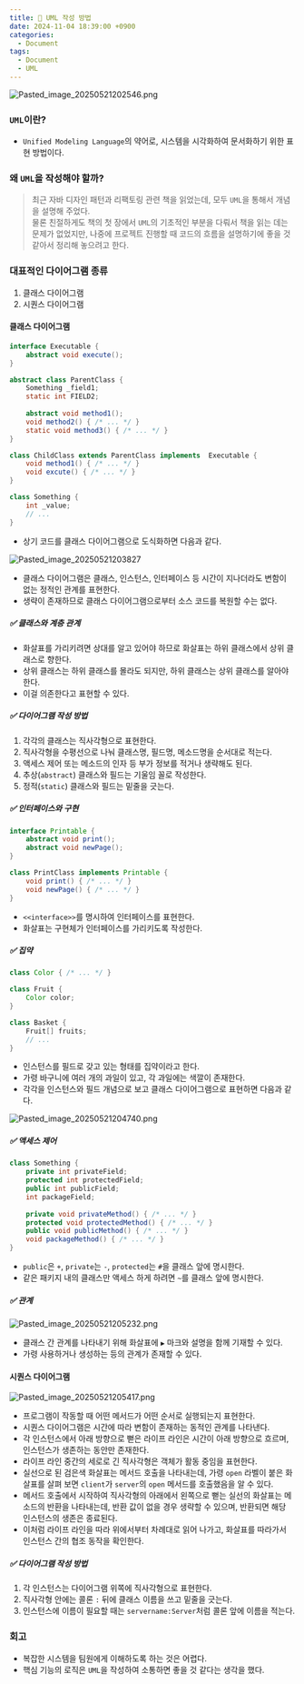 ```yaml
---
title: 🎨 UML 작성 방법
date: 2024-11-04 18:39:00 +0900
categories:
  - Document
tags:
  - Document
  - UML
---
```


![Pasted_image_20250521202546.png](/assets/image/Pasted_image_20250521202546.png)

### `UML`이란?
- `Unified Modeling Language`의 약어로, 시스템을 시각화하여 문서화하기 위한 표현 방법이다.


### 왜 `UML`을 작성해야 할까?
> 최근 자바 디자인 패턴과 리팩토링 관련 책을 읽었는데, 모두 `UML`을 통해서 개념을 설명해 주었다.  
> 물론 친절하게도 책의 첫 장에서 `UML`의 기초적인 부분을 다뤄서 책을 읽는 데는 문제가 없었지만, 나중에 프로젝트 진행할 때 코드의 흐름을 설명하기에 좋을 것 같아서 정리해 놓으려고 한다.


### 대표적인 다이어그램 종류
1. 클래스 다이어그램
2. 시퀀스 다이어그램


#### 클래스 다이어그램
```java
interface Executable {
    abstract void execute();
}

abstract class ParentClass {
    Something _field1;
    static int FIELD2;
    
    abstract void method1();
    void method2() { /* ... */ }
    static void method3() { /* ... */ }
}

class ChildClass extends ParentClass implements  Executable {
    void method1() { /* ... */ }
    void excute() { /* ... */ }
}

class Something {
    int _value;
    // ...
}
```
- 상기 코드를 클래스 다이어그램으로 도식화하면 다음과 같다.


![Pasted_image_20250521203827](/assets/image/Pasted_image_20250521203827.png)
- 클래스 다이어그램은 클래스, 인스턴스, 인터페이스 등 시간이 지나더라도 변함이 없는 정적인 관계를  표현한다.
- 생략이 존재하므로 클래스 다이어그램으로부터 소스 코드를 복원할 수는 없다.  


##### ✅ 클래스와 계층 관계
- 화살표를 가리키려면 상대를 알고 있어야 하므로 화살표는 하위 클래스에서 상위 클래스로 향한다.
- 상위 클래스는 하위 클래스를 몰라도 되지만, 하위 클래스는 상위 클래스를 알아야 한다.
- 이걸 의존한다고 표현할 수 있다.


##### ✅ 다이어그램 작성 방법
1. 각각의 클래스는 직사각형으로 표현한다.
2. 직사각형을 수평선으로 나눠 클래스명, 필드명, 메소드명을 순서대로 적는다.
3. 액세스 제어 또는 메소드의 인자 등 부가 정보를 적거나 생략해도 된다.
4. 추상(`abstract`) 클래스와 필드는 기울임 꼴로 작성한다.
5. 정적(`static`) 클래스와 필드는 밑줄을 긋는다.


##### ✅ 인터페이스와 구현
```java
interface Printable {
    abstract void print();
    abstract void newPage();
}

class PrintClass implements Printable {
    void print() { /* ... */ }
    void newPage() { /* ... */ }
}
```
- `<<interface>>`를 명시하여 인터페이스를 표현한다.
- 화살표는 구현체가 인터페이스를 가리키도록 작성한다.


##### ✅ 집약
```java
class Color { /* ... */ }

class Fruit {
    Color color;
}

class Basket {
    Fruit[] fruits;
    // ... 
}
```
- 인스턴스를 필드로 갖고 있는 형태를 집약이라고 한다.
- 가령 바구니에 여러 개의 과일이 있고, 각 과일에는 색깔이 존재한다.
- 각각을 인스턴스와 필드 개념으로 보고 클래스 다이어그램으로 표현하면 다음과 같다.

![Pasted_image_20250521204740.png](/assets/image/Pasted_image_20250521204740.png)


##### ✅ 액세스 제어
```java
class Something {
    private int privateField;
    protected int protectedField;
    public int publicField;
    int packageField;
    
    private void privateMethod() { /* ... */ }
    protected void protectedMethod() { /* ... */ }
    public void publicMethod() { /* ... */ }
    void packageMethod() { /* ... */ }
}
```
- `public`은 `+`, `private`는 `-`, `protected`는 `#`을 클래스 앞에 명시한다.
- 같은 패키지 내의 클래스만 액세스 하게 하려면 `~`를 클래스 앞에 명시한다.


##### ✅ 관계
![Pasted_image_20250521205232.png](/assets/image/Pasted_image_20250521205232.png)
- 클래스 간 관계를 나타내기 위해 화살표에 `▶` 마크와 설명을 함께 기재할 수 있다.
- 가령 사용하거나 생성하는 등의 관계가 존재할 수 있다.


#### 시퀀스 다이어그램
![Pasted_image_20250521205417.png](/assets/image/Pasted_image_20250521205417.png)
- 프로그램이 작동할 때 어떤 메서드가 어떤 순서로 실행되는지 표현한다.
- 시퀀스 다이어그램은 시간에 따라 변함이 존재하는 동적인 관계를 나타낸다.
- 각 인스턴스에서 아래 방향으로 뻗은 라이프 라인은 시간이 아래 방향으로 흐르며, 인스턴스가 생존하는 동안만 존재한다.
- 라이프 라인 중간의 세로로 긴 직사각형은 객체가 활동 중임을 표현한다.
- 실선으로 된 검은색 화살표는 메서드 호출을 나타내는데, 가령 `open` 라벨이 붙은 화살표를 살펴 보면 `client`가 `server`의 `open` 메서드를 호출했음을 알 수 있다.
- 메서드 호출에서 시작하여 직사각형의 아래에서 왼쪽으로 뻗는 실선의 화살표는 메소드의 반환을 나타내는데, 반환 값이 없을 경우 생략할 수 있으며, 반환되면 해당 인스턴스의 생존은 종료된다.
- 이처럼 라이프 라인을 따라 위에서부터 차례대로 읽어 나가고, 화살표를 따라가서 인스턴스 간의 협조 동작을 확인한다.


##### ✅ 다이어그램 작성 방법
1. 각 인스턴스는 다이어그램 위쪽에 직사각형으로 표현한다.
2. 직사각형 안에는 콜론 `:` 뒤에 클래스 이름을 쓰고 밑줄을 긋는다.
3. 인스턴스에 이름이 필요할 때는 `servername:Server`처럼 콜론 앞에 이름을 적는다.


### 회고
- 복잡한 시스템을 팀원에게 이해하도록 하는 것은 어렵다.
- 핵심 기능의 로직은 `UML`을 작성하여 소통하면 좋을 것 같다는 생각을 했다.